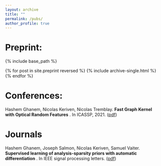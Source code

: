 ```yaml
---
layout: archive
title: ""
permalink: /pubs/
author_profile: true
---
```


# Preprint: 

{% include base_path %}

{% for post in site.preprint reversed %}
  {% include archive-single.html %}
{% endfor %}


# Conferences: 
Hashem Ghanem, Nicolas Keriven, Nicolas Tremblay. **Fast Graph Kernel with Optical Random Features** . In ICASSP, 2021. ([pdf](https://arxiv.org/pdf/2010.08270.pdf))

# Journals
Hashem Ghanem, Joseph Salmon, Nicolas Keriven, Samuel Vaiter. **Supervised learning of analysis-sparsity priors with automatic differentiation** . In IEEE signal processing letters. ([pdf]([https://arxiv.org/pdf/2010.08270.pdf](https://arxiv.org/abs/2112.07990)))


